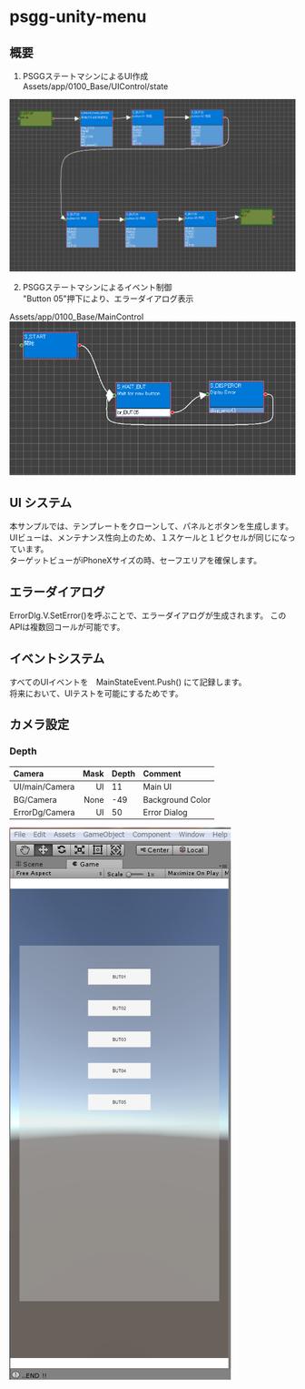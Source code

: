 # psgg-unity-menu

## 概要

1. PSGGステートマシンによるUI作成  
Assets/app/0100_Base/UIControl/state  

![UI state machine](https://raw.githubusercontent.com/NNNIC/psgg-unity-menu/master/web/ui.png)

2. PSGGステートマシンによるイベント制御  
"Button 05"押下により、エラーダイアログ表示   

Assets/app/0100_Base/MainControl  
![Main state machine](https://raw.githubusercontent.com/NNNIC/psgg-unity-menu/master/web/main.png)

## UI システム

本サンプルでは、テンプレートをクローンして、パネルとボタンを生成します。  
UIビューは、メンテナンス性向上のため、１スケールと１ピクセルが同じになっています。  
ターゲットビューがiPhoneXサイズの時、セーフエリアを確保します。


## エラーダイアログ

ErrorDlg.V.SetError()を呼ぶことで、エラーダイアログが生成されます。
このAPIは複数回コールが可能です。

## イベントシステム

すべてのUIイベントを　MainStateEvent.Push() にて記録します。  
将来において、UIテストを可能にするためです。

## カメラ設定

### Depth

|Camera|Mask|Depth|Comment|
|:--|--:|:--|:--|
|UI/main/Camera|UI|11| Main UI |
|BG/Camera |None|-49|Background Color|
|ErrorDg/Camera|UI|50| Error Dialog|


![app](https://raw.githubusercontent.com/NNNIC/psgg-unity-menu/master/web/ap.png)

